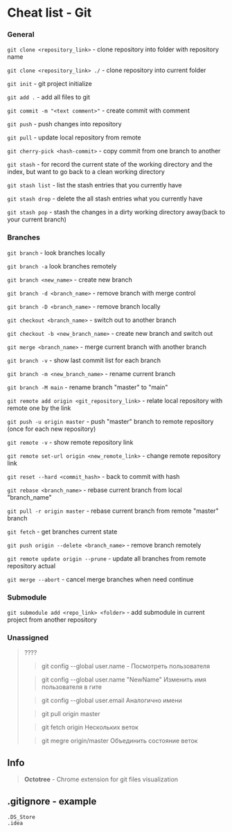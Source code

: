# Cheat list - Git

### General

`git clone <repository_link>` - clone repository into folder with repository name

`git clone <repository_link> ./` - clone repository into current folder

`git init` - git project initialize 

`git add .` - add all files to git

`git commit -m "<text comment>"` - create commit with comment

`git push` - push changes into repository

`git pull` - update local repository from remote


`git cherry-pick <hash-commit>` - copy commit from one branch to another

`git stash` - for record the current state of the working directory and the index, but want to go back to a clean working directory

`git stash list` - list the stash entries that you currently have

`git stash drop` - delete the all stash entries what you currently have

`git stash pop` - stash the changes in a dirty working directory away(back to your current branch)


### Branches

`git branch` - look branches locally

`git branch -a`	look branches remotely

`git branch <new_name>` - create new branch

`git branch -d <branch_name>` - remove branch with merge control

`git branch -D <branch_name>` - remove branch locally

`git checkout <branch_name>` - switch out to another branch

`git checkout -b <new_branch_name>` - create new branch and switch out

`git merge <branch_name>` - merge current branch with another branch

`git branch -v` - show last commit list for each branch

`git branch -m <new_branch_name>` - rename current branch

`git branch -M main` - rename branch "master" to "main"

`git remote add origin <git_repository_link>` - relate local repository with remote one by the link

`git push -u origin master` - push "master" branch to remote repository (once for each new repository)

`git remote -v` - show remote repository link

`git remote set-url origin <new_remote_link>` - change remote repository link

`git reset --hard <commit_hash>` - back to commit with hash

`git rebase <branch_name>` - rebase current branch from local "branch_name"

`git pull -r origin master` - rebase current branch from remote "master" branch

`git fetch` - get branches current state

`git push origin --delete <branch_name>` - remove branch remotely

`git remote update origin --prune` - update all branches from remote repository actual

`git merge --abort` - cancel merge branches when need continue

### Submodule

`git submodule add <repo_link> <folder>` - add submodule in current project from another repository


### Unassigned 
> ????
> 
>> git config --global user.name - Посмотреть пользователя
> 
>> git config --global user.name "NewName"	Изменить имя пользователя в гите
> 
>> git config --global user.email	Аналогично имени
> 
>> git pull origin master
> 
>> git fetch origin	Нескольких веток
> 
>> git megre origin/master	Объединить состояние веток



## Info
> **Octotree** - Chrome extension for git files visualization

## **.gitignore** - example
```hgignore
.DS_Store
.idea
```
